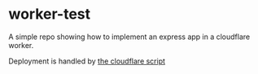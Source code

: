 # worker-test

A simple repo showing how to implement an express app in a cloudflare worker.

Deployment is handled by [the cloudflare script](../cloudflare)
